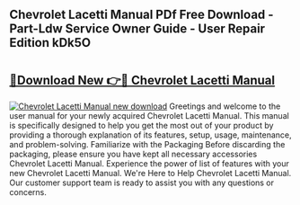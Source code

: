 ## Chevrolet Lacetti Manual PDf Free Download - Part-Ldw Service Owner Guide - User Repair Edition kDk5O

# <h2><a href="http://cf20365.oget.top/?id=Chevrolet+Lacetti+Manual">🔗Download New 👉🔴 Chevrolet Lacetti Manual</a></h2>

[![Chevrolet Lacetti Manual new download](https://i.imgur.com/5g1atiW.png)](http://cf20365.oget.top/?id=Chevrolet+Lacetti+Manual)
Greetings and welcome to the user manual for your newly acquired Chevrolet Lacetti Manual. This manual is specifically designed to help you get the most out of your product by providing a thorough explanation of its features, setup, usage, maintenance, and problem-solving. Familiarize with the Packaging Before discarding the packaging, please ensure you have kept all necessary accessories Chevrolet Lacetti Manual. Experience the power of list of features with your new Chevrolet Lacetti Manual. We're Here to Help Chevrolet Lacetti Manual. Our customer support team is ready to assist you with any questions or concerns.
